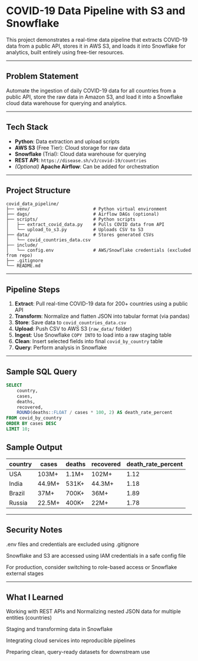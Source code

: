 # COVID-19 Data Pipeline with S3 and Snowflake

This project demonstrates a real-time data pipeline that extracts COVID-19 data from a public API, stores it in AWS S3, and loads it into Snowflake for analytics, built entirely using free-tier resources.

---

## Problem Statement

Automate the ingestion of daily COVID-19 data for all countries from a public API, store the raw data in Amazon S3, and load it into a Snowflake cloud data warehouse for querying and analytics.

---

## Tech Stack

- **Python**: Data extraction and upload scripts
- **AWS S3** (Free Tier): Cloud storage for raw data
- **Snowflake** (Trial): Cloud data warehouse for querying
- **REST API**: `https://disease.sh/v3/covid-19/countries`
- *(Optional)* **Apache Airflow**: Can be added for orchestration

---

## Project Structure

```
covid_data_pipeline/
├── venv/                        # Python virtual environment
├── dags/                        # Airflow DAGs (optional)
├── scripts/                     # Python scripts
│   ├── extract_covid_data.py    # Pulls COVID data from API
│   └── upload_to_s3.py          # Uploads CSV to S3
├── data/                        # Stores generated CSVs
│   └── covid_countries_data.csv
├── include/
│   └── config.env               # AWS/Snowflake credentials (excluded from repo)
├── .gitignore
└── README.md
```


---

## Pipeline Steps

1. **Extract**: Pull real-time COVID-19 data for 200+ countries using a public API
2. **Transform**: Normalize and flatten JSON into tabular format (via pandas)
3. **Store**: Save data to `covid_countries_data.csv`
4. **Upload**: Push CSV to AWS S3 (`raw_data/` folder)
5. **Ingest**: Use Snowflake `COPY INTO` to load into a raw staging table
6. **Clean**: Insert selected fields into final `covid_by_country` table
7. **Query**: Perform analysis in Snowflake

---

## Sample SQL Query

```sql
SELECT 
    country, 
    cases, 
    deaths, 
    recovered, 
    ROUND(deaths::FLOAT / cases * 100, 2) AS death_rate_percent
FROM covid_by_country
ORDER BY cases DESC
LIMIT 10;

```


## Sample Output

| country      | cases      | deaths    | recovered  | death_rate_percent |
|--------------|------------|-----------|------------|---------------------|
| USA          | 103M+      | 1.1M+     | 102M+      | 1.12                |
| India        | 44.9M+     | 531K+     | 44.3M+     | 1.18                |
| Brazil       | 37M+       | 700K+     | 36M+       | 1.89                |
| Russia       | 22.5M+     | 400K+     | 22M+       | 1.78                |


---

## Security Notes
.env files and credentials are excluded using .gitignore

Snowflake and S3 are accessed using IAM credentials in a safe config file

For production, consider switching to role-based access or Snowflake external stages


---

## What I Learned
Working with REST APIs and Normalizing nested JSON data for multiple entities (countries)

Staging and transforming data in Snowflake

Integrating cloud services into reproducible pipelines

Preparing clean, query-ready datasets for downstream use

